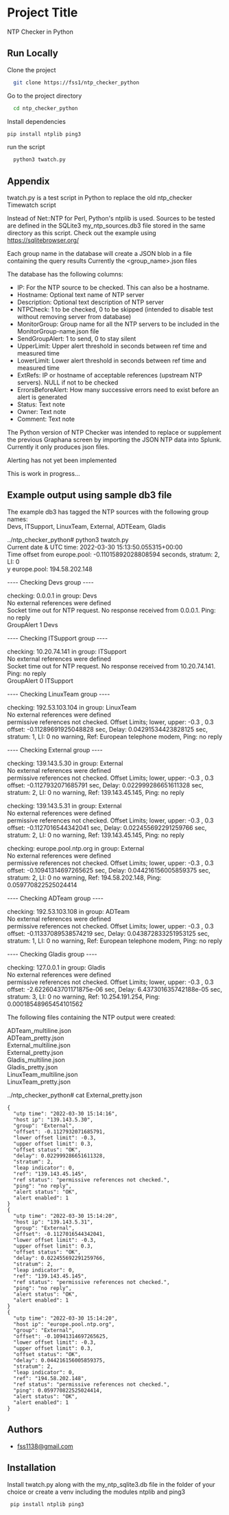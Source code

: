 
# Project Title

NTP Checker in Python 


## Run Locally

Clone the project

```bash
  git clone https://fss1/ntp_checker_python
```

Go to the project directory

```bash
  cd ntp_checker_python
```

Install dependencies

```bash
pip install ntplib ping3
```

run the script

```bash
  python3 twatch.py
```


## Appendix

twatch.py is a test script in Python to replace the old ntp_checker Timewatch script 

Instead of Net::NTP for Perl, Python's ntplib is used.  Sources to be tested are defined in the SQLite3 my_ntp_sources.db3 file stored in the same directory as this script.  Check out the example using <https://sqlitebrowser.org/>

Each group name in the database will create a JSON blob in a file containing the query results 
Currently the \<group_name\>.json files 

The database has the following columns:
- IP: For the NTP source to be checked.  This can also be a hostname.
- Hostname: Optional text name of NTP server
- Description: Optional text description of NTP server
- NTPCheck:  1 to be checked, 0 to be skipped (intended to disable test without removing server from database)
- MonitorGroup: Group name for all the NTP servers to be included in the MonitorGroup-name.json file
- SendGroupAlert: 1 to send, 0 to stay silent 
- UpperLimit: Upper alert threshold in seconds between ref time and measured time
- LowerLimit: Lower alert threshold in seconds between ref time and measured time
- ExtRefs:  IP or hostname of acceptable references (upstream NTP servers).  NULL if not to be checked
- ErrorsBeforeAlert: How many successive errors need to exist before an alert is generated
- Status:  Text note
- Owner:  Text note
- Comment:  Text note

The Python version of NTP Checker was intended to replace or supplement the previous Graphana screen by importing the JSON NTP data into Splunk.  
Currently it only produces json files.

Alerting has not yet been implemented

This is work in progress...

## Example output using sample db3 file

The example db3 has tagged the NTP sources with the following group names:  
Devs, ITSupport, LinuxTeam, External, ADTEeam, Gladis
  
../ntp_checker_python# python3 twatch.py  
Current date & UTC time: 2022-03-30 15:13:50.055315+00:00  
Time offset from europe.pool: -0.11015892028808594 seconds, stratum: 2, LI: 0  
y europe.pool: 194.58.202.148  
  
---- Checking Devs group ----  
  
checking:  0.0.0.1 in group: Devs  
No external references were defined  
Socket time out for NTP request. No response received from 0.0.0.1. Ping:  no reply  
GroupAlert 1 Devs  
  
---- Checking ITSupport group ----  
  
checking:  10.20.74.141 in group: ITSupport  
No external references were defined  
Socket time out for NTP request. No response received from 10.20.74.141. Ping:  no reply  
GroupAlert 0 ITSupport  
  
---- Checking LinuxTeam group ----  
  
checking:  192.53.103.104 in group: LinuxTeam  
No external references were defined  
permissive references not checked. Offset Limits; lower, upper: -0.3 , 0.3  
offset: -0.11289691925048828 sec, Delay: 0.04291534423828125 sec, stratum: 1, LI: 0 no warning, Ref: European telephone modem, Ping: no reply  
  
---- Checking External group ----  
  
checking:  139.143.5.30 in group: External  
No external references were defined  
permissive references not checked. Offset Limits; lower, upper: -0.3 , 0.3  
offset: -0.1127932071685791 sec, Delay: 0.022999286651611328 sec, stratum: 2, LI: 0 no warning, Ref: 139.143.45.145, Ping: no reply  
  
checking:  139.143.5.31 in group: External  
No external references were defined  
permissive references not checked. Offset Limits; lower, upper: -0.3 , 0.3  
offset: -0.1127016544342041 sec, Delay: 0.022455692291259766 sec, stratum: 2, LI: 0 no warning, Ref: 139.143.45.145, Ping: no reply  
  
checking:  europe.pool.ntp.org in group: External  
No external references were defined  
permissive references not checked. Offset Limits; lower, upper: -0.3 , 0.3  
offset: -0.10941314697265625 sec, Delay: 0.044216156005859375 sec, stratum: 2, LI: 0 no warning, Ref: 194.58.202.148, Ping: 0.059770822525024414  
  
---- Checking ADTeam group ----  
  
checking:  192.53.103.108 in group: ADTeam  
No external references were defined  
permissive references not checked. Offset Limits; lower, upper: -0.3 , 0.3  
offset: -0.11337089538574219 sec, Delay: 0.043872833251953125 sec, stratum: 1, LI: 0 no warning, Ref: European telephone modem, Ping: no reply  
  
---- Checking Gladis group ----  
  
checking:  127.0.0.1 in group: Gladis  
No external references were defined  
permissive references not checked. Offset Limits; lower, upper: -0.3 , 0.3  
offset: -2.6226043701171875e-06 sec, Delay: 6.437301635742188e-05 sec, stratum: 3, LI: 0 no warning, Ref: 10.254.191.254, Ping: 0.00018548965454101562  
  
The following files containing the NTP output were created:
  
ADTeam_multiline.json  
ADTeam_pretty.json  
External_multiline.json  
External_pretty.json  
Gladis_multiline.json  
Gladis_pretty.json  
LinuxTeam_multiline.json  
LinuxTeam_pretty.json  

../ntp_checker_python# cat External_pretty.json
```
{
  "utp time": "2022-03-30 15:14:16",
  "host ip": "139.143.5.30",
  "group": "External",
  "offset": -0.1127932071685791,
  "lower offset limit": -0.3,
  "upper offset limit": 0.3,
  "offset status": "OK",
  "delay": 0.022999286651611328,
  "stratum": 2,
  "leap indicator": 0,
  "ref": "139.143.45.145",
  "ref status": "permissive references not checked.",
  "ping": "no reply",
  "alert status": "OK",
  "alert enabled": 1
}
{
  "utp time": "2022-03-30 15:14:20",
  "host ip": "139.143.5.31",
  "group": "External",
  "offset": -0.1127016544342041,
  "lower offset limit": -0.3,
  "upper offset limit": 0.3,
  "offset status": "OK",
  "delay": 0.022455692291259766,
  "stratum": 2,
  "leap indicator": 0,
  "ref": "139.143.45.145",
  "ref status": "permissive references not checked.",
  "ping": "no reply",
  "alert status": "OK",
  "alert enabled": 1
}
{
  "utp time": "2022-03-30 15:14:20",
  "host ip": "europe.pool.ntp.org",
  "group": "External",
  "offset": -0.10941314697265625,
  "lower offset limit": -0.3,
  "upper offset limit": 0.3,
  "offset status": "OK",
  "delay": 0.044216156005859375,
  "stratum": 2,
  "leap indicator": 0,
  "ref": "194.58.202.148",
  "ref status": "permissive references not checked.",
  "ping": 0.059770822525024414,
  "alert status": "OK",
  "alert enabled": 1
}
```


## Authors

- <fss1138@gmail.com>


## Installation

Install twatch.py along with the my_ntp_sqlite3.db file in the folder of your choice or create a venv including the modules ntplib and ping3

```
 pip install ntplib ping3
```
    
